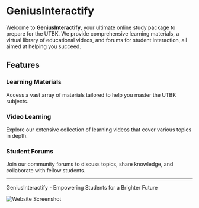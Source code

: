 # GeniusInteractify

Welcome to **GeniusInteractify**, your ultimate online study package to prepare for the UTBK. We provide comprehensive learning materials, a virtual library of educational videos, and forums for student interaction, all aimed at helping you succeed.

## Features

### Learning Materials
Access a vast array of materials tailored to help you master the UTBK subjects.

### Video Learning
Explore our extensive collection of learning videos that cover various topics in depth.

### Student Forums
Join our community forums to discuss topics, share knowledge, and collaborate with fellow students.

---

GeniusInteractify - Empowering Students for a Brighter Future

![Website Screenshot](images/website_screenshot.png)
